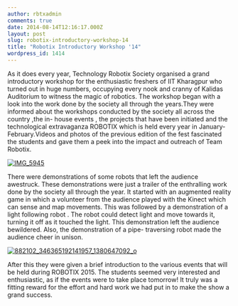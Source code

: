 ```yaml
---
author: rbtxadmin
comments: true
date: 2014-08-14T12:16:17.000Z
layout: post
slug: robotix-introductory-workshop-14
title: "Robotix Introductory Workshop '14"
wordpress_id: 1414
---
```


As it does every year, Technology Robotix Society organised a grand introductory workshop for the enthusiastic freshers of IIT Kharagpur who turned out in huge numbers, occupying every nook and cranny of Kalidas Auditorium to witness the magic of robotics. The workshop  began with a look into the work done by the society all through the years.They were informed about the workshops conducted by the society all across the country ,the in- house events , the projects that have been initiated and the technological extravaganza ROBOTIX which is held every year in January-February.Videos and photos of the previous edition of the fest fascinated the students and gave them a peek into the impact and outreach of Team Robotix.

[![IMG_5945](http://robotix.in/blog/wp-content/uploads/2014/08/IMG_5945-1024x768.jpg)](http://robotix.in/blog/wp-content/uploads/2014/08/IMG_5945.jpg)

There were demonstrations of some robots that left the audience awestruck. These demonstrations were just a trailer of the enthralling work done by the society all through the year. It started with an augmented reality game in which a volunteer from the audience played with the Kinect which can sense and map movements. This was followed by a demonstration of a light following robot . The robot could detect light and move towards it, turning it off as it touched the light. This demonstration left the audience bewildered. Also, the demonstration of a pipe- traversing robot made the audience cheer in unison.

[![882102_346365192141957_1380647092_o](http://robotix.in/blog/wp-content/uploads/2014/08/882102_346365192141957_1380647092_o-1024x678.jpg)](http://robotix.in/blog/wp-content/uploads/2014/08/882102_346365192141957_1380647092_o.jpg)

After this they were given a brief introduction to the various events that will be held during ROBOTIX 2015. The students seemed very interested and enthusiastic, as if the events were to take place tomorrow! It truly was a fitting reward for the effort and hard work we had put in to make the show a grand success.
